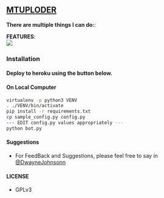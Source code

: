 ## [MTUPLODER](https://github.com/TeamMaptap)

**There are multiple things I can do:**:

**FEATURES**:  
![​](https://1.bp.blogspot.com/-1Whyat9juc4/XOrzeCamCpI/AAAAAAAABQE/Nhy5SJ9zGTAgAz_V7w8EsY6Fx5Al0iAVACLcBGAs/s1600/IMG_20190527_013530_890.jpg)


### Installation
#### Deploy to heroku using the button below.


#### On Local Computer

```sh
virtualenv -p python3 VENV
. ./VENV/bin/activate
pip install -r requirements.txt
cp sample_config.py config.py
--- EDIT config.py values appropriately ---
python bot.py
```
#### Suggestions

- For FeedBack and Suggestions, please feel free to say in [@DwayneJohnsonn](https://t.me/DwayneJohnsonn)

#### LICENSE
- GPLv3


